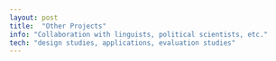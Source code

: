 ```yaml
---
layout: post
title:  "Other Projects"
info: "Collaboration with linguists, political scientists, etc."
tech: "design studies, applications, evaluation studies"
---
```


